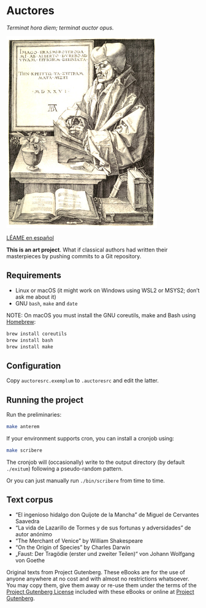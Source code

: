 Auctores
========

*Terminat hora diem; terminat auctor opus.*

![Erasmus of Rotterdam by Albrecht Dürer](picturae/erasmus.jpg) 

[LÉAME en español](../../)

**This is an art project**. What if classical authors had written their masterpieces by pushing commits to a Git repository.

Requirements
------------

- Linux or macOS (it might work on Windows using WSL2 or MSYS2; don’t ask me about it)
- GNU `bash`, `make` and `date`

NOTE: On macOS you must install the GNU coreutils, make and Bash using [Homebrew](https://brew.sh):

```sh
brew install coreutils
brew install bash
brew install make
```

Configuration
-------------

Copy `auctoresrc.exemplum` to `.auctoresrc` and edit the latter.

Running the project
-------------------

Run the preliminaries:

```sh
make anterem
```

If your environment supports cron, you can install a cronjob using:

```sh
make scribere
```

The cronjob will (occasionally) write to the output directory (by default `./exitum`) following a pseudo-random pattern.

Or you can just manually run `./bin/scribere` from time to time.

Text corpus
-----------

- “El ingenioso hidalgo don Quijote de la Mancha” de Miguel de Cervantes Saavedra
- “La vida de Lazarillo de Tormes y de sus fortunas y adversidades” de autor anónimo
- “The Merchant of Venice” by William Shakespeare
- “On the Origin of Species” by Charles Darwin
- „Faust: Der Tragödie (erster und zweiter Teilen)“ von Johann Wolfgang von Goethe

Original texts from Project Gutenberg. These eBooks are for the use of anyone anywhere at no cost and with almost no restrictions whatsoever.  You may copy them, give them away or re-use them under the terms of the [Project Gutenberg License](corpus/LICENSE) included with these eBooks or online at [Project Gutenberg](https://www.gutenberg.net]).

